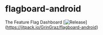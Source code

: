 # flagboard-android
The Feature Flag Dashboard
[![Release](https://jitpack.io/v/User/Repo.svg)]
(https://jitpack.io/GrinGraz/flagboard-android)
